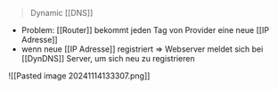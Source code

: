 > Dynamic [[DNS]]

- Problem: [[Router]] bekommt jeden Tag von Provider eine neue [[IP Adresse]]
- wenn neue [[IP Adresse]] registriert => Webserver meldet sich bei [[DynDNS]] Server, um sich neu zu registrieren

![[Pasted image 20241114133307.png]]
